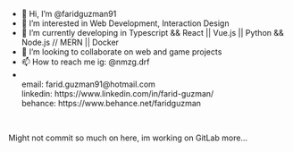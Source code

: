 - 👋 Hi, I’m @faridguzman91
- 👀 I’m interested in Web Development, Interaction Design
- 🌱 I’m currently developing in Typescript && React || Vue.js || Python && Node.js // MERN || Docker
- 💞️ I’m looking to collaborate on web and game projects
- 📫 How to reach me ig: @nmzg.drf
- <br>
                     email: farid.guzman91@hotmail.com
                     <br>
                     linkedin: https://www.linkedin.com/in/farid-guzman/
                     <br>
                     behance: https://www.behance.net/faridguzman
<br>

Might not commit so much on here, im working on GitLab more...
                         
                    


